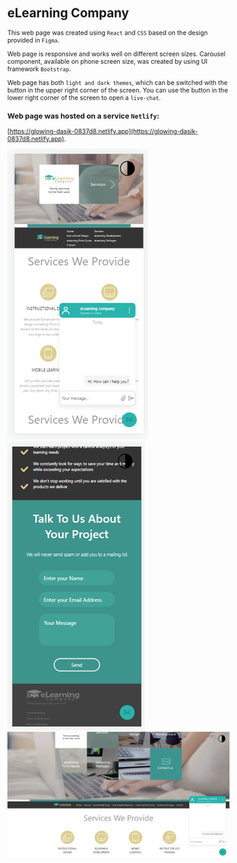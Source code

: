 # eLearning Company

This web page was created using `React` and `CSS` based on the design provided in `Figma`.

Web page is responsive and works well on different screen sizes.
Carousel component, available on phone screen size, was created by using UI framework `Bootstrap`.

Web page has both `light and dark themes`, which can be switched with the button in the upper right corner of the screen.
You can use the button in the lower right corner of the screen to open a `live-chat`.

### Web page was hosted on a service `Netlify`: 
[https://glowing-dasik-0837d8.netlify.app](https://glowing-dasik-0837d8.netlify.app).

![Photo](./src/assets/readme1.png)
![Photo](./src/assets/readme2.png)
![Photo](./src/assets/readme3.png)
